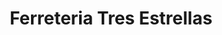 ---
title: "Ferreteria Tres Estrellas"
url: /mazatenango/ferreteria-tres-estrellas/
shop: hardware
---
